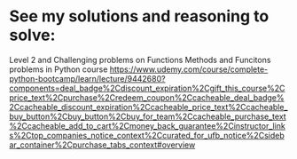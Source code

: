 # See my solutions and reasoning to solve:
 Level 2 and Challenging problems on Functions
 Methods and Funcitons problems
in Python course https://www.udemy.com/course/complete-python-bootcamp/learn/lecture/9442680?components=deal_badge%2Cdiscount_expiration%2Cgift_this_course%2Cprice_text%2Cpurchase%2Credeem_coupon%2Ccacheable_deal_badge%2Ccacheable_discount_expiration%2Ccacheable_price_text%2Ccacheable_buy_button%2Cbuy_button%2Cbuy_for_team%2Ccacheable_purchase_text%2Ccacheable_add_to_cart%2Cmoney_back_guarantee%2Cinstructor_links%2Ctop_companies_notice_context%2Ccurated_for_ufb_notice%2Csidebar_container%2Cpurchase_tabs_context#overview
